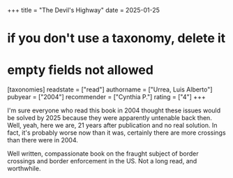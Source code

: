 +++
title = "The Devil's Highway"
date = 2025-01-25
# if you don't use a taxonomy, delete it
# empty fields not allowed
[taxonomies]
  readstate = ["read"]
  authorname = ["Urrea, Luis Alberto"]
  pubyear = ["2004"]
  recommender = ["Cynthia P."]
  rating = ["4"]
+++

I'm sure everyone who read this book in 2004 thought these issues would be solved by 2025 because they were apparently untenable back then. Well, yeah, here we are, 21 years after publication and no real solution. In fact, it's probably worse now than it was, certainly there are more crossings than there were in 2004.

Well written, compassionate book on the fraught subject of border crossings and border enforcement in the US. Not a long read, and worthwhile.